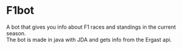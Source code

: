 # F1bot
A bot that gives you info about F1 races and standings in the current season. </br>
The bot is made in java with JDA and gets info from the Ergast api.
